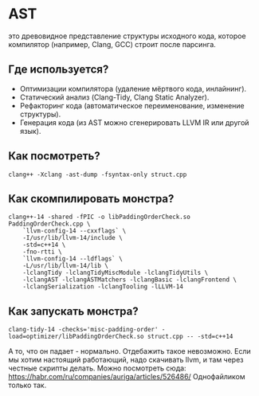 # AST
это древовидное представление структуры исходного кода, которое компилятор (например, Clang, GCC) строит после парсинга.

## Где используется?

* Оптимизации компилятора (удаление мёртвого кода, инлайнинг).
* Статический анализ (Clang-Tidy, Clang Static Analyzer).
* Рефакторинг кода (автоматическое переименование, изменение структуры).
* Генерация кода (из AST можно сгенерировать LLVM IR или другой язык).

## Как посмотреть?

```
clang++ -Xclang -ast-dump -fsyntax-only struct.cpp
```

## Как скомпилировать монстра?

```
clang++-14 -shared -fPIC -o libPaddingOrderCheck.so PaddingOrderCheck.cpp \
    `llvm-config-14 --cxxflags` \
    -I/usr/lib/llvm-14/include \
    -std=c++14 \
    -fno-rtti \
    `llvm-config-14 --ldflags` \
    -L/usr/lib/llvm-14/lib \
    -lclangTidy -lclangTidyMiscModule -lclangTidyUtils \
    -lclangAST -lclangASTMatchers -lclangBasic -lclangFrontend \
    -lclangSerialization -lclangTooling -lLLVM-14
```

## Как запускать монстра?
```
clang-tidy-14 -checks='misc-padding-order' -load=optimizer/libPaddingOrderCheck.so struct.cpp -- -std=c++14
```

А то, что он падает - нормально. Отдебажить такое невозможно. Если мы хотим настоящий работающий, надо скачивать llvm, и там через честные скрипты делать. Можно посмотреть сюда: https://habr.com/ru/companies/auriga/articles/526486/
Однофайликом только так.
